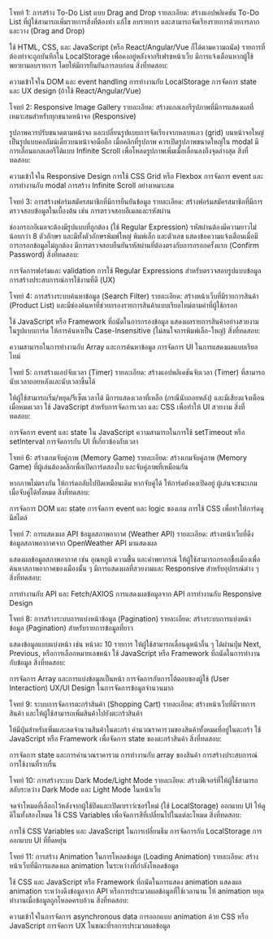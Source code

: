 โจทย์ 1: การสร้าง To-Do List แบบ Drag and Drop
รายละเอียด: สร้างแอปพลิเคชัน To-Do List ที่ผู้ใช้สามารถเพิ่มรายการสิ่งที่ต้องทำ แก้ไข ลบรายการ และสามารถจัดเรียงรายการด้วยการลากและวาง (Drag and Drop)

ใช้ HTML, CSS, และ JavaScript (หรือ React/Angular/Vue ก็ได้ตามความถนัด)
รายการที่ต้องทำจะถูกบันทึกใน LocalStorage เพื่อคงอยู่หลังจากรีเฟรชหน้าเว็บ
มีการแจ้งเตือนหากผู้ใช้พยายามลบรายการ โดยให้มีการยืนยันการลบก่อน
สิ่งที่ทดสอบ:

ความเข้าใจใน DOM และ event handling
การทำงานกับ LocalStorage
การจัดการ state และ UX design (ถ้าใช้ React/Angular/Vue)

โจทย์ 2: Responsive Image Gallery
รายละเอียด: สร้างแกลเลอรีรูปภาพที่มีการแสดงผลที่เหมาะสมสำหรับทุกขนาดหน้าจอ (Responsive)

รูปภาพควรปรับขนาดตามหน้าจอ และเปลี่ยนรูปแบบการจัดเรียงจากหลายแถว (grid) บนหน้าจอใหญ่ เป็นรูปแบบคอลัมน์เดี่ยวบนหน้าจอมือถือ
เมื่อคลิกที่รูปภาพ ควรเปิดรูปภาพขนาดใหญ่ใน modal
มีการเลื่อนแกลเลอรีได้แบบ Infinite Scroll เพื่อโหลดรูปภาพเพิ่มเมื่อเลื่อนลงถึงจุดล่างสุด
สิ่งที่ทดสอบ:

ความเข้าใจใน Responsive Design
การใช้ CSS Grid หรือ Flexbox
การจัดการ event และการทำงานกับ modal
การสร้าง Infinite Scroll อย่างเหมาะสม

โจทย์ 3: การสร้างฟอร์มสมัครสมาชิกที่มีการยืนยันข้อมูล
รายละเอียด: สร้างฟอร์มสมัครสมาชิกที่มีการตรวจสอบข้อมูลในเบื้องต้น เช่น การตรวจสอบอีเมลและรหัสผ่าน

ช่องกรอกอีเมลจะต้องมีรูปแบบที่ถูกต้อง (ใช้ Regular Expression)
รหัสผ่านต้องมีความยาวไม่น้อยกว่า 8 ตัวอักษร และมีทั้งตัวอักษรพิมพ์ใหญ่ พิมพ์เล็ก และตัวเลข
แสดงข้อความแจ้งเตือนเมื่อมีการกรอกข้อมูลไม่ถูกต้อง
มีการตรวจสอบยืนยันรหัสผ่านที่ต้องตรงกับการกรอกครั้งแรก (Confirm Password)
สิ่งที่ทดสอบ:

การจัดการฟอร์มและ validation
การใช้ Regular Expressions สำหรับตรวจสอบรูปแบบข้อมูล
การสร้างประสบการณ์การใช้งานที่ดี (UX)

โจทย์ 4: การสร้างระบบค้นหาข้อมูล (Search Filter)
รายละเอียด: สร้างหน้าเว็บที่มีรายการสินค้า (Product List) และมีช่องค้นหาที่ช่วยกรองรายการสินค้าแบบเรียลไทม์ตามคำที่ผู้ใช้กรอก

ใช้ JavaScript หรือ Framework ที่ถนัดในการกรองข้อมูล
แสดงผลรายการสินค้าอย่างสวยงามในรูปแบบการ์ด
ให้การค้นหาเป็น Case-Insensitive (ไม่สนใจการพิมพ์เล็ก-ใหญ่)
สิ่งที่ทดสอบ:

ความสามารถในการทำงานกับ Array และการค้นหาข้อมูล
การจัดการ UI ในการแสดงผลแบบเรียลไทม์

โจทย์ 5: การสร้างแอปจับเวลา (Timer)
รายละเอียด: สร้างแอปพลิเคชันจับเวลา (Timer) ที่สามารถนับเวลาถอยหลังและนับเวลาขึ้นได้

ให้ผู้ใช้สามารถเริ่ม/หยุด/รีเซ็ตเวลาได้
มีการแสดงเวลาที่เหลือ (กรณีนับถอยหลัง) และมีเสียงแจ้งเตือนเมื่อหมดเวลา
ใช้ JavaScript สำหรับการจัดการเวลา และ CSS เพื่อทำให้ UI สวยงาม
สิ่งที่ทดสอบ:

การจัดการ event และ state ใน JavaScript
ความสามารถในการใช้ setTimeout หรือ setInterval
การจัดการกับ UI ที่เกี่ยวข้องกับเวลา

โจทย์ 6: สร้างเกมจับคู่ภาพ (Memory Game)
รายละเอียด: สร้างเกมจับคู่ภาพ (Memory Game) ที่ผู้เล่นต้องคลิกเพื่อเปิดการ์ดสองใบ และจับคู่ภาพที่เหมือนกัน

หากภาพไม่ตรงกัน ให้การ์ดกลับไปปิดเหมือนเดิม
หากจับคู่ได้ ให้การ์ดยังคงเปิดอยู่
ผู้เล่นจะชนะเกมเมื่อจับคู่ได้ทั้งหมด
สิ่งที่ทดสอบ:

การจัดการ DOM และ state
การจัดการ event และ logic ของเกม
การใช้ CSS เพื่อทำให้การ์ดดูมีสไตล์

โจทย์ 7: การแสดงผล API ข้อมูลสภาพอากาศ (Weather API)
รายละเอียด: สร้างหน้าเว็บที่ดึงข้อมูลสภาพอากาศจาก OpenWeather API มาแสดงผล

แสดงผลข้อมูลสภาพอากาศ เช่น อุณหภูมิ ความชื้น และคำพยากรณ์
ให้ผู้ใช้สามารถกรอกชื่อเมืองเพื่อค้นหาสภาพอากาศของเมืองนั้น ๆ
มีการแสดงผลที่สวยงามและ Responsive สำหรับอุปกรณ์ต่าง ๆ
สิ่งที่ทดสอบ:

การทำงานกับ API และ Fetch/AXIOS
การแสดงผลข้อมูลจาก API
การทำงานกับ Responsive Design

โจทย์ 8: การสร้างระบบการแบ่งหน้าข้อมูล (Pagination)
รายละเอียด: สร้างระบบการแบ่งหน้าข้อมูล (Pagination) สำหรับรายการข้อมูลที่ยาว

แสดงข้อมูลแบบแบ่งหน้า เช่น หน้าละ 10 รายการ
ให้ผู้ใช้สามารถเลื่อนดูหน้าอื่น ๆ ได้ผ่านปุ่ม Next, Previous, หรือการเลือกหมายเลขหน้า
ใช้ JavaScript หรือ Framework ที่ถนัดในการทำงานกับข้อมูล
สิ่งที่ทดสอบ:

การจัดการ Array และการแบ่งข้อมูลเป็นหน้า
การจัดการกับการโต้ตอบของผู้ใช้ (User Interaction)
UX/UI Design ในการจัดการข้อมูลจำนวนมาก

โจทย์ 9: ระบบการจัดการตะกร้าสินค้า (Shopping Cart)
รายละเอียด: สร้างหน้าเว็บที่มีรายการสินค้า และให้ผู้ใช้สามารถเพิ่มสินค้าไปยังตะกร้าสินค้า

ให้มีปุ่มสำหรับเพิ่มและลดจำนวนสินค้าในตะกร้า
คำนวณราคารวมของสินค้าทั้งหมดที่อยู่ในตะกร้า
ใช้ JavaScript หรือ Framework เพื่อจัดการ state ของตะกร้าสินค้า
สิ่งที่ทดสอบ:

การจัดการ state และการคำนวณราคารวม
การทำงานกับ array ของสินค้า
การสร้างประสบการณ์การใช้งานที่ราบรื่น

โจทย์ 10: การสร้างระบบ Dark Mode/Light Mode
รายละเอียด: สร้างฟีเจอร์ที่ให้ผู้ใช้สามารถสลับระหว่าง Dark Mode และ Light Mode ในหน้าเว็บ

จดจำโหมดที่เลือกไว้หลังจากผู้ใช้ปิดและเปิดเบราว์เซอร์ใหม่ (ใช้ LocalStorage)
ออกแบบ UI ให้ดูดีในทั้งสองโหมด
ใช้ CSS Variables เพื่อจัดการสีที่เปลี่ยนไปในแต่ละโหมด
สิ่งที่ทดสอบ:

การใช้ CSS Variables และ JavaScript ในการเปลี่ยนธีม
การจัดการกับ LocalStorage
การออกแบบ UI ที่ยืดหยุ่น

โจทย์ 11: การสร้าง Animation ในการโหลดข้อมูล (Loading Animation)
รายละเอียด: สร้างหน้าเว็บที่มีการแสดงผล animation ในระหว่างที่กำลังโหลดข้อมูล

ใช้ CSS และ JavaScript หรือ Framework ที่ถนัดในการแสดง animation
แสดงผล animation ระหว่างดึงข้อมูลจาก API หรือการประมวลผลข้อมูลที่ใช้เวลานาน
ให้ animation หยุดทำงานเมื่อข้อมูลถูกโหลดครบถ้วน
สิ่งที่ทดสอบ:

ความเข้าใจในการจัดการ asynchronous data
การออกแบบ animation ด้วย CSS หรือ JavaScript
การจัดการ UX ในขณะที่รอการประมวลผลข้อมูล
